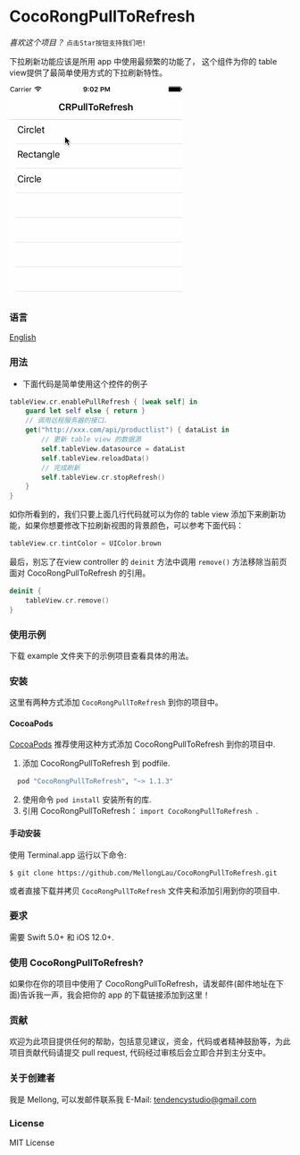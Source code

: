 # CocoRongPullToRefresh

*喜欢这个项目？* `点击Star按钮支持我们吧!`

下拉刷新功能应该是所用 app 中使用最频繁的功能了， 这个组件为你的 table view提供了最简单使用方式的下拉刷新特性。

![截图](./screenshot/screenshot.gif)

### 语言

[English](./README.md)

### 用法

* 下面代码是简单使用这个控件的例子

```swift
tableView.cr.enablePullRefresh { [weak self] in
    guard let self else { return }
    // 调用远程服务器的接口.
    get("http://xxx.com/api/productlist") { dataList in
        // 更新 table view 的数据源
        self.tableView.datasource = dataList
        self.tableView.reloadData()
        // 完成刷新
        self.tableView.cr.stopRefresh()
    }
}
```

如你所看到的，我们只要上面几行代码就可以为你的 table view 添加下来刷新功能，如果你想要修改下拉刷新视图的背景颜色，可以参考下面代码：

```swift
tableView.cr.tintColor = UIColor.brown
```

最后，别忘了在view controller 的 `deinit` 方法中调用 `remove()` 方法移除当前页面对 CocoRongPullToRefresh 的引用。

```swift
deinit {
    tableView.cr.remove()
}
```

### 使用示例

下载 example 文件夹下的示例项目查看具体的用法。

### 安装

这里有两种方式添加 `CocoRongPullToRefresh` 到你的项目中。

#### CocoaPods

[CocoaPods](http://www.cocoapods.org) 推荐使用这种方式添加 CocoRongPullToRefresh 到你的项目中.

1. 添加 CocoRongPullToRefresh 到 podfile.

```ruby
  pod "CocoRongPullToRefresh", "~> 1.1.3"
```

2. 使用命令 `pod install` 安装所有的库.
3. 引用 CocoRongPullToRefresh： `import CocoRongPullToRefresh `.

#### 手动安装

使用 Terminal.app 运行以下命令:

    $ git clone https://github.com/MellongLau/CocoRongPullToRefresh.git

或者直接下载并拷贝 `CocoRongPullToRefresh` 文件夹和添加引用到你的项目中.

### 要求

需要 Swift 5.0+ 和 iOS 12.0+.

### 使用 CocoRongPullToRefresh?

如果你在你的项目中使用了 CocoRongPullToRefresh，请发邮件(邮件地址在下面)告诉我一声，我会把你的 app 的下载链接添加到这里！

### 贡献

欢迎为此项目提供任何的帮助，包括意见建议，资金，代码或者精神鼓励等，为此项目贡献代码请提交 pull request, 代码经过审核后会立即合并到主分支中。

### 关于创建者

我是 Mellong, 可以发邮件联系我 E-Mail: <tendencystudio@gmail.com>

### License

MIT License
